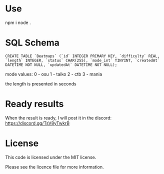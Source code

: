 # Use
npm i
node .

# SQL Schema
```
CREATE TABLE `Beatmaps` (`id` INTEGER PRIMARY KEY, `difficulty` REAL, `length` INTEGER, `status` CHAR(255), `mode_int` TINYINT, `createdAt` DATETIME NOT NULL, `updatedAt` DATETIME NOT NULL);
```
mode values:
  0 - osu
  1 - taiko
  2 - ctb
  3 - mania

the length is presented in seconds

# Ready results
When the result is ready, I will post it in the discord: https://discord.gg/TsV8yTwkrB

# License
This code is licensed under the MIT license.

Please see the licence file for more information.
